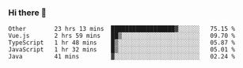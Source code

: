 ### Hi there 👋

<!--
**Hundeklemmen/Hundeklemmen** is a ✨ _special_ ✨ repository because its `README.md` (this file) appears on your GitHub profile.

Here are some ideas to get you started:

- 🔭 I’m currently working on ...
- 🌱 I’m currently learning ...
- 👯 I’m looking to collaborate on ...
- 🤔 I’m looking for help with ...
- 💬 Ask me about ...
- 📫 How to reach me: ...
- 😄 Pronouns: ...
- ⚡ Fun fact: ...
-->
<!--START_SECTION:waka-->
```text
Other        23 hrs 13 mins  ██████████████████▓░░░░░░   75.15 % 
Vue.js       2 hrs 59 mins   ██▒░░░░░░░░░░░░░░░░░░░░░░   09.70 % 
TypeScript   1 hr 48 mins    █▒░░░░░░░░░░░░░░░░░░░░░░░   05.87 % 
JavaScript   1 hr 32 mins    █▒░░░░░░░░░░░░░░░░░░░░░░░   05.01 % 
Java         41 mins         ▓░░░░░░░░░░░░░░░░░░░░░░░░   02.24 % 
```
<!--END_SECTION:waka-->
